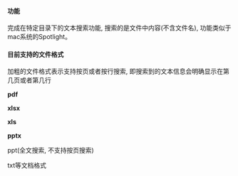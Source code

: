 #### 功能

完成在特定目录下的文本搜索功能, 搜索的是文件中内容(不含文件名), 功能类似于mac系统的Spotlight。

#### 目前支持的文件格式

加粗的文件格式表示支持按页或者按行搜索, 即搜索到的文本信息会明确显示在第几页或者第几行

**pdf**

**xlsx**

**xls**

**pptx**

ppt(全文搜索, 不支持按页搜索)

txt等文档格式
